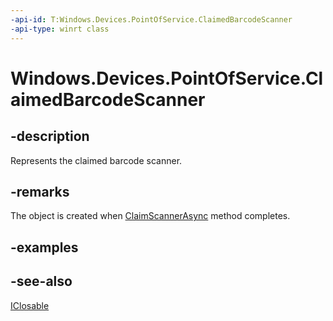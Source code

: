 ----api-id: T:Windows.Devices.PointOfService.ClaimedBarcodeScanner
-api-type: winrt class
---<!-- Class syntax.public class ClaimedBarcodeScanner : Windows.Devices.PointOfService.IClaimedBarcodeScanner, Windows.Devices.PointOfService.IClaimedBarcodeScanner1, Windows.Devices.PointOfService.IClaimedBarcodeScanner2, Windows.Foundation.IClosable--># Windows.Devices.PointOfService.ClaimedBarcodeScanner## -descriptionRepresents the claimed barcode scanner.## -remarksThe object is created when [ClaimScannerAsync](barcodescanner_claimscannerasync.md) method completes.## -examples## -see-also[IClosable](../windows.foundation/iclosable.md)